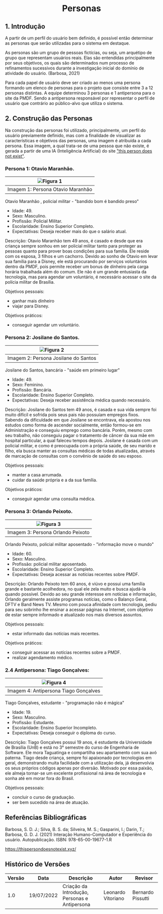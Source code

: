 # <center> Personas

## 1. Introdução

A partir de um perfil do usuário bem definido, é possível então determinar as personas que serão utilizadas
para o sistema em destaque.

As personas são um grupo de pessoas fictícias, ou seja, um arquétipo de grupo que representam usuários reais.
Elas são entendidas principalmente por seus objetivos, os quais são determinados num processo de refinamentos sucessivos durante a investigação inicial do domínio de atividade do usuário. (Barbosa, 2021)

Para cada papel de usuário deve ser criado ao menos uma persona formando um elenco de personas para o projeto que consiste entre 3 a 12 personas distintas. A equipe determinou 3 personas e 1 antipersona para o site da PMDF. Sendo a antipersona responsável por representar o perfil de usuário que contrário ao público-alvo que utiliza o sistema.

## 2. Construção das Personas

Na construção das personas foi utilizado, principalmente, um perfil do usuário previamente definido, mas com a finalidade de visualizar as características e objetivos das personas, uma imagem é atribuída a cada persona. Essa imagem, a qual trata-se de uma pessoa que não existe, é gerada a partir de uma IA (Inteligência Artificial) do site ["this person does not exist"](https://thispersondoesnotexist.xyz/).

### Persona 1: Otavio Maranhão.

<div style="text-align:center">

| ![Figura 1](../_media/ihc-persona1.jpg)   |
|:-----------------------------------------:|
|     Imagem 1: Persona Otavio Maranhão     |

</div>

Otavio Maranhão , policial militar - "bandido bom é bandido preso"

- Idade: 49.
- Sexo: Masculino.
- Profissão: Policial Militar.
- Escolaridade: Ensino Superior Completo.
- Expectativas: Deseja receber mais do que o salário atual.

Descrição: Otavio Maranhão tem 49 anos, é casado e desde que era criança sempre sonhou em ser policial militar tanto para proteger as pessoas quanto para prover boas condições para sua família. Ele reside com os esposa, 3 filhos e um cachorro. Devido ao sonho de Otavio em levar sua família para a Disney, ele está procurando por serviços voluntários dentro da PMDF, pois permite receber um bonus de dinheiro pela carga horária trabalhada além do comum. Ele não é um grande entusiasta da tecnologia, mas para agendar um voluntário, é necessário acessar o site da polícia militar de Brasília.

Objetivos pessoais:

- ganhar mais dinheiro
- viajar para Disney.

Objetivos práticos:

- conseguir agendar um voluntário.

### Persona 2: Josilane do Santos.

<div style="text-align:center">

| ![Figura 2](../_media/ihc-persona2.jpg) |
|:---------------------------------------:|
| Imagem 2: Persona Josilane do Santos    |

</div>

Josilane do Santos, bancária - "saúde em primeiro lugar"

- Idade: 49.
- Sexo: Feminino.
- Profissão: Bancária.
- Escolaridade: Ensino Superior Completo.
- Expectativas: Deseja receber assistência médica quando necessário.

Descrição: Josilane do Santos tem 49 anos, é casada e sua vida sempre foi muito difícil e sofrida pois seus pais não possuíam empregos fixos. Sabendo da dificuldade em que Josilane se encontrava, ela apostou nos estudos como forma de ascender socialmente, então formou-se em Administração e conseguiu emprego como bancária. Porém, mesmo com seu trabalho, não conseguiu pagar o tratamento de câncer da sua mãe em hospital particular, a qual faleceu tempos depois. Josilane é casada com um policial militar, e como é preocupada com a própria saúde, de seu marido e filho, ela busca manter as consultas médicas de todas atualizadas, através de marcação de consultas com o convênio de saúde do seu esposo.

Objetivos pessoais:

- manter a casa arrumada.
- cuidar da saúde própria e a da sua família.

Objetivos práticos:

- conseguir agendar uma consulta médica.

### Persona 3: Orlando Peixoto.

<div style="text-align:center">

| ![Figura 3](../_media/ihc-persona3.jpg) |
|:---------------------------------------:|
|  Imagem 3: Persona Orlando Peixoto      |

</div>

Orlando Peixoto, policial militar aposentado - "informação move o mundo"

- Idade: 60.
- Sexo: Masculino.
- Profissão: policial militar aposentado.
- Escolaridade: Ensino Superior Completo.
- Expectativas: Deseja acessar as notícias recentes sobre PMDF.

Descrição: Orlando Peixoto tem 60 anos, é viúvo e possui uma família grande e bastante acolhedora, no qual ele zela muito e busca ajudá-la quando possível. Devido ao seu grande interesse em notícias e informação, Orlando geralmente assiste programas notícias, como o Balanço Geral, DFTV e Band News TV. Mesmo com pouca afinidade com tecnologia, pediu para seu sobrinho lhe ensinar a acessar páginas na Internet, com objetivo de estar sempre informado e atualizado nos mais diversos assuntos.

Objetivos pessoais:

- estar informado das notícias mais recentes.

Objetivos práticos:

- conseguir acessar as notícias recentes sobre a PMDF.
- realizar agendamento médico.

### 2.4 Antipersona: Tiago Gonçalves:

| ![Figura 4](../_media/ihc-antipersona.jpg) |
|:------------------------------------------:|
| Imagem 4: Antipersona Tiago Gonçalves      |

Tiago Gonçalves, estudante - "programação não é mágica"

- Idade: 19.
- Sexo: Masculino.
- Profissão: Estudante.
- Escolaridade: Ensino Superior Incompleto.
- Expectativas: Deseja conseguir o diploma do curso.

Descrição: Tiago Gonçalves possui 19 anos, é estudante da Universidade de Brasília (UnB) e está no 3° semestre do curso de Engenharia de Software. Ele mora Taguatinga e compartilha seu apartamento com sua avó paterna. Tiago desde criança, sempre foi apaixonado por tecnologias em geral, demonstrando muita facilidade com a utilização dela, já desenvolvia os seus próprios códigos apenas por diversão. Motivado por essa paixão, ele almeja tornar-se um excelente profissional ná área de tecnologia e sonha até em morar fora do Brasil.

Objetivos pessoais:

- concluir o curso de graduação.
- ser bem sucedido na área de atuação.

## Referências Bibliográficas

Barbosa, S. D. J.; Silva, B. S. da; Silveira, M. S.; Gasparini, I.; Darin, T.; Barbosa, G. D. J. (2021)
Interação Humano-Computador e Experiência do usuário. Autopublicação. ISBN: 978-65-00-19677-1.R

https://thispersondoesnotexist.xyz/

## Histórico de Versões

| Versão   | Data        | Descrição                                     | Autor              | Revisor           |
|----------|-------------|-----------------------------------------------|--------------------|-------------------|
| 1.0      | 19/07/2022  | Criação da Introdução, Personas e Antipersona | Leonardo Vitoriano | Bernardo Pissutti |
